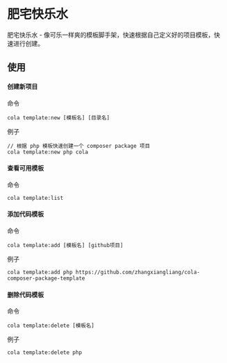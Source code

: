 # 肥宅快乐水

肥宅快乐水 - 像可乐一样爽的模板脚手架，快速根据自己定义好的项目模板，快速进行创建。

## 使用
#### 创建新项目
命令
```
cola template:new [模板名] [目录名]
```

例子
```
// 根据 php 模板快速创建一个 composer package 项目
cola template:new php cola
```

#### 查看可用模板
命令
```
cola template:list
```

#### 添加代码模板

命令
```
cola template:add [模板名] [github项目]
```

例子
```
cola template:add php https://github.com/zhangxiangliang/cola-composer-package-template
```

#### 删除代码模板

命令
```
cola template:delete [模板名]
```

例子
```
cola template:delete php
```
